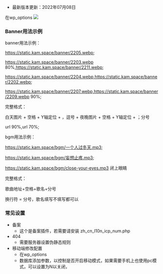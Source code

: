 - 最新版本更新：2022年07月08日

在wp_options
![](https://img.jk.lu/202211211958475.jpg)

### Banner用法示例
banner用法示例：

https://static.kam.space/banner/2205.webp;

https://static.kam.space/banner/2203.webp 80%,https://static.kam.space/banner/2211.webp;

https://static.kam.space/banner/2204.webp,https://static.kam.space/banner/2202.webp;

https://static.kam.space/banner/2207.webp,https://static.kam.space/banner/2209.webp 90%;

完整格式：

白天图片 + 空格 + Y轴定位 + ，逗号 + 夜晚图片 + 空格 + Y轴定位 + ；分号

url 90%,url 70%;




bgm用法示例：

https://static.kam.space/bgm/一个人过冬天.mp3;

https://static.kam.space/bgm/妄想止疼.mp3;

https://static.kam.space/bgm/close-your-eyes.mp3 闭上眼睛


完整格式：

歌曲地址+空格+歌名+分号

换行符 = 分号，歌名填写不填写都可以
### 常见设置
- 备案
	- 这个是备案插件，若需要请安装 zh_cn_l10n_icp_num.php
- 404
	- 需要服务器设置伪静态规则
- 移动端修改配置
	- 在wp_options
	- 数据库添加参数，以控制是否开启移动模式，如果需要手机上也使用pc模式，可以设置为N以关闭，